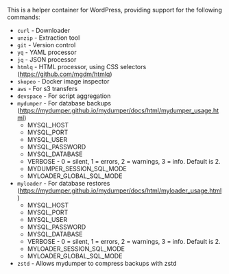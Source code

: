 This is a helper container for WordPress, providing support for the following commands:
- `curl` - Downloader
- `unzip` - Extraction tool
- `git` - Version control
- `yq` - YAML processor
- `jq` - JSON processor
- `htmlq` - HTML processor, using CSS selectors (https://github.com/mgdm/htmlq)
- `skopeo` - Docker image inspector
- `aws` - For s3 transfers
- `devspace` - For script aggregation
- `mydumper` - For database backups (https://mydumper.github.io/mydumper/docs/html/mydumper_usage.html)
    - MYSQL_HOST
    - MYSQL_PORT
    - MYSQL_USER
    - MYSQL_PASSWORD
    - MYSQL_DATABASE
    - VERBOSE - 0 = silent, 1 = errors, 2 = warnings, 3 = info. Default is 2.
    - MYDUMPER_SESSION_SQL_MODE
    - MYLOADER_GLOBAL_SQL_MODE
- `myloader` - For database restores (https://mydumper.github.io/mydumper/docs/html/myloader_usage.html)
    - MYSQL_HOST
    - MYSQL_PORT
    - MYSQL_USER
    - MYSQL_PASSWORD
    - MYSQL_DATABASE
    - VERBOSE - 0 = silent, 1 = errors, 2 = warnings, 3 = info. Default is 2.
    - MYLOADER_SESSION_SQL_MODE
    - MYLOADER_GLOBAL_SQL_MODE
- `zstd` - Allows mydumper to compress backups with zstd